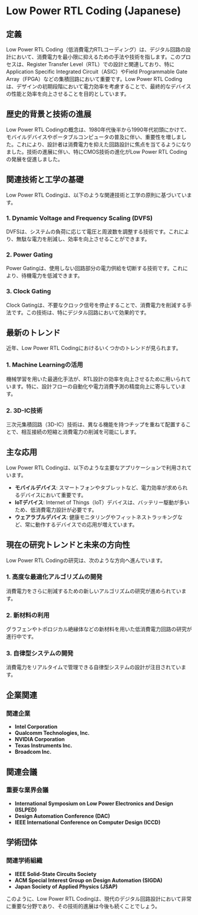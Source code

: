 # Low Power RTL Coding (Japanese)

## 定義
Low Power RTL Coding（低消費電力RTLコーディング）は、デジタル回路の設計において、消費電力を最小限に抑えるための手法や技術を指します。このプロセスは、Register Transfer Level（RTL）での設計と関連しており、特にApplication Specific Integrated Circuit（ASIC）やField Programmable Gate Array（FPGA）などの集積回路において重要です。Low Power RTL Codingは、デザインの初期段階において電力効率を考慮することで、最終的なデバイスの性能と効率を向上させることを目的としています。

## 歴史的背景と技術の進展
Low Power RTL Codingの概念は、1980年代後半から1990年代初頭にかけて、モバイルデバイスやポータブルコンピュータの普及に伴い、重要性を増しました。これにより、設計者は消費電力を抑えた回路設計に焦点を当てるようになりました。技術の進展に伴い、特にCMOS技術の進化がLow Power RTL Codingの発展を促進しました。

## 関連技術と工学の基礎
Low Power RTL Codingは、以下のような関連技術と工学の原則に基づいています。

### 1. Dynamic Voltage and Frequency Scaling (DVFS)
DVFSは、システムの負荷に応じて電圧と周波数を調整する技術です。これにより、無駄な電力を削減し、効率を向上させることができます。

### 2. Power Gating
Power Gatingは、使用しない回路部分の電力供給を切断する技術です。これにより、待機電力を低減できます。

### 3. Clock Gating
Clock Gatingは、不要なクロック信号を停止することで、消費電力を削減する手法です。この技術は、特にデジタル回路において効果的です。

## 最新のトレンド
近年、Low Power RTL Codingにおけるいくつかのトレンドが見られます。

### 1. Machine Learningの活用
機械学習を用いた最適化手法が、RTL設計の効率を向上させるために用いられています。特に、設計フローの自動化や電力消費予測の精度向上に寄与しています。

### 2. 3D-IC技術
三次元集積回路（3D-IC）技術は、異なる機能を持つチップを重ねて配置することで、相互接続の短縮と消費電力の削減を可能にします。

## 主な応用
Low Power RTL Codingは、以下のような主要なアプリケーションで利用されています。

- **モバイルデバイス**: スマートフォンやタブレットなど、電力効率が求められるデバイスにおいて重要です。
- **IoTデバイス**: Internet of Things（IoT）デバイスは、バッテリー駆動が多いため、低消費電力設計が必要です。
- **ウェアラブルデバイス**: 健康モニタリングやフィットネストラッキングなど、常に動作するデバイスでの応用が増えています。

## 現在の研究トレンドと未来の方向性
Low Power RTL Codingの研究は、次のような方向へ進んでいます。

### 1. 高度な最適化アルゴリズムの開発
消費電力をさらに削減するための新しいアルゴリズムの研究が進められています。

### 2. 新材料の利用
グラフェンやトポロジカル絶縁体などの新材料を用いた低消費電力回路の研究が進行中です。

### 3. 自律型システムの開発
消費電力をリアルタイムで管理できる自律型システムの設計が注目されています。

## 企業関連
### 関連企業
- **Intel Corporation**
- **Qualcomm Technologies, Inc.**
- **NVIDIA Corporation**
- **Texas Instruments Inc.**
- **Broadcom Inc.**

## 関連会議
### 重要な業界会議
- **International Symposium on Low Power Electronics and Design (ISLPED)**
- **Design Automation Conference (DAC)**
- **IEEE International Conference on Computer Design (ICCD)**

## 学術団体
### 関連学術組織
- **IEEE Solid-State Circuits Society**
- **ACM Special Interest Group on Design Automation (SIGDA)**
- **Japan Society of Applied Physics (JSAP)**

このように、Low Power RTL Codingは、現代のデジタル回路設計において非常に重要な分野であり、その技術的進展は今後も続くことでしょう。
